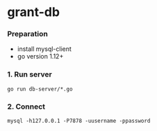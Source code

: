 # grant-db

### Preparation
- install mysql-client
- go version 1.12+

### 1. Run server
```
go run db-server/*.go
```

### 2. Connect
```
mysql -h127.0.0.1 -P7878 -uusername -ppassword
```

